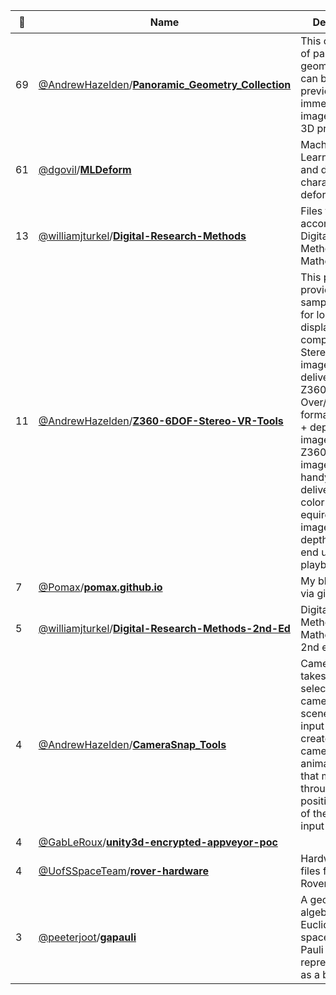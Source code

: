 |:star2: | Name | Description | 🌍|
|---|---|---|---|
|69|[@AndrewHazelden](https://github.com/AndrewHazelden)/[**Panoramic_Geometry_Collection**](https://github.com/AndrewHazelden/Panoramic_Geometry_Collection)|This collection of panoramic geometry files can be handy for previewing immersive imagery in your 3D program.||
|61|[@dgovil](https://github.com/dgovil)/[**MLDeform**](https://github.com/dgovil/MLDeform)|Machine Learning system and deformer for character deformations||
|13|[@williamjturkel](https://github.com/williamjturkel)/[**Digital-Research-Methods**](https://github.com/williamjturkel/Digital-Research-Methods)|Files to accompany Digital Research Methods with Mathematica|[:arrow_upper_right:](http://williamjturkel.net/digital-research-methods-with-mathematica/)|
|11|[@AndrewHazelden](https://github.com/AndrewHazelden)/[**Z360-6DOF-Stereo-VR-Tools**](https://github.com/AndrewHazelden/Z360-6DOF-Stereo-VR-Tools)|This project provides a sample workflow for loading and displaying 6DOF compatible Stereo VR imagery that is delivered in the Z360 style Over/Under formatted color + depthmap image layout. Z360 style images are a handy way to deliver a 2D color equirectangular image and a depthmap to the end user for playback.||
|7|[@Pomax](https://github.com/Pomax)/[**pomax.github.io**](https://github.com/Pomax/pomax.github.io)|My blog, hosted via github||
|5|[@williamjturkel](https://github.com/williamjturkel)/[**Digital-Research-Methods-2nd-Ed**](https://github.com/williamjturkel/Digital-Research-Methods-2nd-Ed)|Digital Research Methods with Mathematica, 2nd ed., 2019||
|4|[@AndrewHazelden](https://github.com/AndrewHazelden)/[**CameraSnap_Tools**](https://github.com/AndrewHazelden/CameraSnap_Tools)|CameraSnap.mel takes a list of selected cameras in your scene as an input and creates a new camera with an animation path that moves through the position of each of the original input cameras.||
|4|[@GabLeRoux](https://github.com/GabLeRoux)/[**unity3d-encrypted-appveyor-poc**](https://github.com/GabLeRoux/unity3d-encrypted-appveyor-poc)|||
|4|[@UofSSpaceTeam](https://github.com/UofSSpaceTeam)/[**rover-hardware**](https://github.com/UofSSpaceTeam/rover-hardware)|Hardware design files for the Rover project.||
|3|[@peeterjoot](https://github.com/peeterjoot)/[**gapauli**](https://github.com/peeterjoot/gapauli)|A geometric algebra for Euclidean 3D space using the Pauli basis representation as a backend.||

